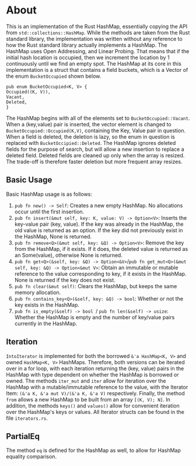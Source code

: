 # About

This is an implementation of the Rust HashMap, essentially copying the API from
`std::collections::HashMap`. While the methods are taken from the Rust standard library, the implementation was written without any reference to how the Rust standard library actually implements a HashMap. The HashMap uses Open Addressing, and Linear Probing. That means that if the initial hash location is occupied, then we increment the location by 1 continuously until we find an empty spot.
The HashMap at its core in this implementation is a struct that contains a field buckets, which is a Vector of the enum `BucketOccupied` shown below.

```
pub enum BucketOccupied<K, V> {
Occupied((K, V)),
Vacant,
Deleted,
}
```

The HashMap begins with all of the elements set to `BucketOccupied::Vacant`. When a (key,value) pair is inserted, the vector element is changed to `BucketOccupied::Occupied(K,V)`,
containing the Key, Value pair in question. When a field is deleted, the deletion is lazy, so the enum in question is replaced with `BucketOccipied::Deleted`. The HashMap ignores deleted fields for the purpose of search, but will allow a new insertion to replace a deleted field.
Deleted fields are cleaned up only when the array is resized. The trade-off is therefore faster deletion but more frequent array resizes.

## Basic Usage

Basic HashMap usage is as follows:

1. `pub fn new() -> Self`: Creates a new empty HashMap. No allocations occur
   until the first insertion.
2. `pub fn insert(&mut self, key: K, value: V) -> Option<V>`: Inserts the key-value pair (key, value). If the key was already in the HashMap, the old value is returned as an option. If the key did not previously exist in the HashMap, None is returned.
3. `pub fn remove<Q>(&mut self, key: &Q) -> Option<V>`: Remove the key from
   the HashMap, if it exists. If it does, the deleted value is returned as an
   Some(value), otherwise None is returned.
4. `pub fn get<Q>(&self, key: &Q) -> Option<&V>`/`pub fn get_mut<Q>(&mut self, key: &Q) -> Option<&mut V>`: Obtain an immutable or mutable reference to the value corresponding to key, if it exists in the HashMap. None is returned if the key does not exist.
5. `pub fn clear(&mut self)`: Clears the HashMap, but keeps the same memory allocation.
6. `pub fn contains_key<Q>(&self, key: &Q) -> bool`: Whether or not the key
   exists in the HashMap.
7. `pub fn is_empty(&self) -> bool `/ `pub fn len(&self) -> usize`: Whether the HashMap is empty and the number of key/value pairs currently in the HashMap.

## Iteration

`IntoIterator` is implemented for both the borrowed `&'a HashMap<K, V>` and owned `HashMap<K, V>` HashMaps. Therefore, both versions can be iterated over in a for loop, with each iteration returning the (key, value) pairs in the HashMap with type dependent on whether the HashMap is borrowed or owned. The methods `iter_mut` and `iter` allow for iteration over the HashMap with a mutable/immutable reference to the value, with the Iterator Item: `(&'a K, &'a mut V)/(&'a K, &'a V)` respectively. Finally, the method `from` allows a new HashMap to be built from an array `[(K, V); N]`. In addition, the methods `keys()` and `values()` allow for convenient iteration over the HashMap's keys or values. All Iterator structs can be found in the file `iterators.rs`.

## PartialEq

The method `eq` is defined for the HashMap as well, to allow for HashMap equality comparison.

